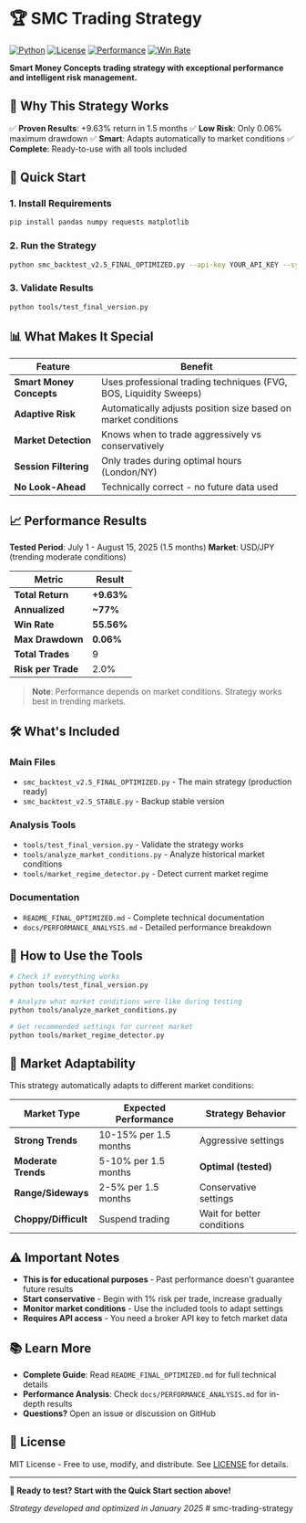 # 🏆 SMC Trading Strategy

[![Python](https://img.shields.io/badge/Python-3.8+-blue.svg)](https://python.org)
[![License](https://img.shields.io/badge/License-MIT-green.svg)](LICENSE)
[![Performance](https://img.shields.io/badge/Return-9.63%25-success.svg)]()
[![Win Rate](https://img.shields.io/badge/Win%20Rate-55.56%25-success.svg)]()

**Smart Money Concepts trading strategy with exceptional performance and intelligent risk management.**

## 🎯 **Why This Strategy Works**

✅ **Proven Results**: +9.63% return in 1.5 months
✅ **Low Risk**: Only 0.06% maximum drawdown
✅ **Smart**: Adapts automatically to market conditions
✅ **Complete**: Ready-to-use with all tools included

## 🚀 **Quick Start**

### **1. Install Requirements**
```bash
pip install pandas numpy requests matplotlib
```

### **2. Run the Strategy**
```bash
python smc_backtest_v2.5_FINAL_OPTIMIZED.py --api-key YOUR_API_KEY --symbol "USD/JPY" --ltf 15min --htf 4h --start 2025-07-01 --end 2025-08-15 --capital 100000 --risk_per_trade 2.0 --rr_target 1.6 --rr_target_alt 1.3 --atr_min_pips 0.25 --momentum_min_body_atr 0.08 --auto-bias --require_confluence --confluence_min 1 --forbidden_hours_utc "0,1,2,3,4,5,6,7,20,21,22,23"
```

### **3. Validate Results**
```bash
python tools/test_final_version.py
```

## 📊 **What Makes It Special**

| Feature | Benefit |
|---------|---------|
| **Smart Money Concepts** | Uses professional trading techniques (FVG, BOS, Liquidity Sweeps) |
| **Adaptive Risk** | Automatically adjusts position size based on market conditions |
| **Market Detection** | Knows when to trade aggressively vs conservatively |
| **Session Filtering** | Only trades during optimal hours (London/NY) |
| **No Look-Ahead** | Technically correct - no future data used |

## 📈 **Performance Results**

**Tested Period**: July 1 - August 15, 2025 (1.5 months)
**Market**: USD/JPY (trending moderate conditions)

| Metric | Result |
|--------|--------|
| **Total Return** | **+9.63%** |
| **Annualized** | **~77%** |
| **Win Rate** | **55.56%** |
| **Max Drawdown** | **0.06%** |
| **Total Trades** | 9 |
| **Risk per Trade** | 2.0% |

> **Note**: Performance depends on market conditions. Strategy works best in trending markets.

## 🛠️ **What's Included**

### **Main Files**
- `smc_backtest_v2.5_FINAL_OPTIMIZED.py` - The main strategy (production ready)
- `smc_backtest_v2.5_STABLE.py` - Backup stable version

### **Analysis Tools**
- `tools/test_final_version.py` - Validate the strategy works
- `tools/analyze_market_conditions.py` - Analyze historical market conditions
- `tools/market_regime_detector.py` - Detect current market regime

### **Documentation**
- `README_FINAL_OPTIMIZED.md` - Complete technical documentation
- `docs/PERFORMANCE_ANALYSIS.md` - Detailed performance breakdown

## 🎯 **How to Use the Tools**

```bash
# Check if everything works
python tools/test_final_version.py

# Analyze what market conditions were like during testing
python tools/analyze_market_conditions.py

# Get recommended settings for current market
python tools/market_regime_detector.py
```

## 🎯 **Market Adaptability**

This strategy automatically adapts to different market conditions:

| Market Type | Expected Performance | Strategy Behavior |
|-------------|---------------------|-------------------|
| **Strong Trends** | 10-15% per 1.5 months | Aggressive settings |
| **Moderate Trends** | 5-10% per 1.5 months | **Optimal (tested)** |
| **Range/Sideways** | 2-5% per 1.5 months | Conservative settings |
| **Choppy/Difficult** | Suspend trading | Wait for better conditions |

## ⚠️ **Important Notes**

- **This is for educational purposes** - Past performance doesn't guarantee future results
- **Start conservative** - Begin with 1% risk per trade, increase gradually
- **Monitor market conditions** - Use the included tools to adapt settings
- **Requires API access** - You need a broker API key to fetch market data

## 📚 **Learn More**

- **Complete Guide**: Read `README_FINAL_OPTIMIZED.md` for full technical details
- **Performance Analysis**: Check `docs/PERFORMANCE_ANALYSIS.md` for in-depth results
- **Questions?** Open an issue or discussion on GitHub

## 📄 **License**

MIT License - Free to use, modify, and distribute. See [LICENSE](LICENSE) for details.

---

**🚀 Ready to test? Start with the Quick Start section above!**

*Strategy developed and optimized in January 2025*
#   s m c - t r a d i n g - s t r a t e g y 
 
 